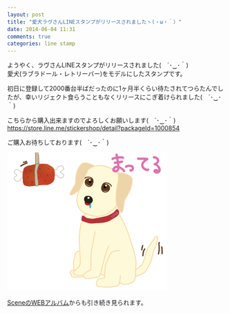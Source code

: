 ```yaml
---
layout: post
title: "愛犬ラヴさんLINEスタンプがリリースされましたヽ(・ω・｀）"
date: 2014-06-04 11:31
comments: true
categories: line stamp
---
```


ようやく、ラヴさんLINEスタンプがリリースされました(　´･‿･｀)  
愛犬(ラブラドール・レトリーバー)をモデルにしたスタンプです。

初日に登録して2000番台半ばだったのに1ヶ月半くらい待たされてつらたんでしたが、幸いリジェクト食らうこともなくリリースにこぎ着けられました(　´･‿･｀)

こちらから購入出来ますのでよろしくお願いします(　´･‿･｀)  
https://store.line.me/stickershop/detail?packageId=1000854

ご購入お待ちしております(　´･‿･｀)

![love](/images/post/mate.png)

[SceneのWEBアルバム](http://a.scn.jp/s/0VrEMIHAB)からも引き続き見られます。